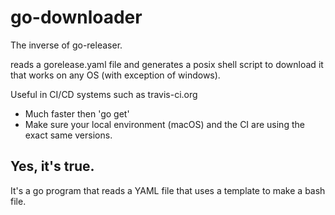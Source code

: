 # go-downloader
The inverse of go-releaser.

reads a gorelease.yaml file and generates a posix shell
script to download it that works on any OS (with exception of windows).


Useful in CI/CD systems such as travis-ci.org

* Much faster then 'go get'
* Make sure your local environment (macOS) and the CI are using the exact same versions.

## Yes, it's true.

It's a go program that reads a YAML file that uses a template to make a bash file.



